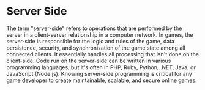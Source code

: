 # Server Side

The term "server-side" refers to operations that are performed by the server in a client-server relationship in a computer network. In games, the server-side is responsible for the logic and rules of the game, data persistence, security, and synchronization of the game state among all connected clients. It essentially handles all processing that isn't done on the client-side. Code run on the server-side can be written in various programming languages, but it's often in PHP, Ruby, Python, .NET, Java, or JavaScript (Node.js). Knowing server-side programming is critical for any game developer to create maintainable, scalable, and secure online games.